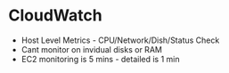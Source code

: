 
# CloudWatch

- Host Level Metrics - CPU/Network/Dish/Status Check 
-  Cant monitor on invidual disks or RAM
- EC2 monitoring is 5 mins - detailed is 1 min
<!--stackedit_data:
eyJoaXN0b3J5IjpbNzU2NDY5OTkzLDE3MjI5OTg5NDNdfQ==
-->